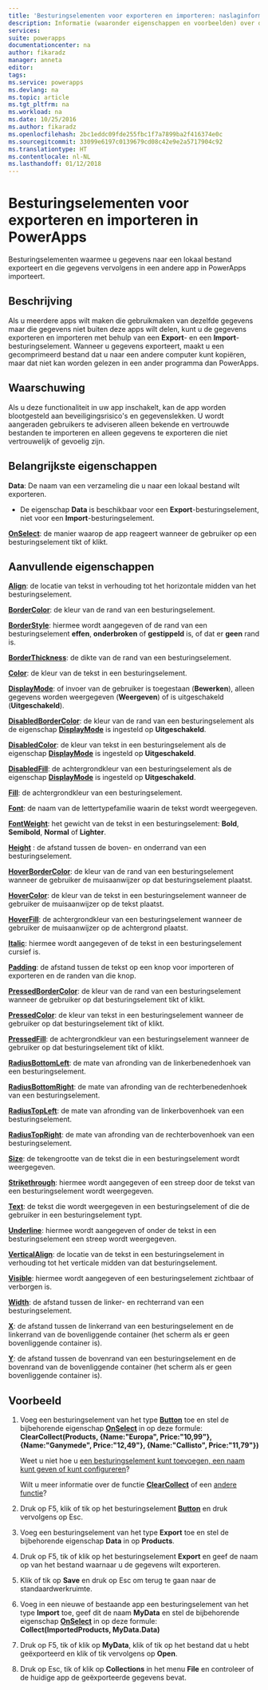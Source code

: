 ```yaml
---
title: 'Besturingselementen voor exporteren en importeren: naslaginformatie | Microsoft Docs'
description: Informatie (waaronder eigenschappen en voorbeelden) over de besturingselementen voor exporteren en importeren
services: 
suite: powerapps
documentationcenter: na
author: fikaradz
manager: anneta
editor: 
tags: 
ms.service: powerapps
ms.devlang: na
ms.topic: article
ms.tgt_pltfrm: na
ms.workload: na
ms.date: 10/25/2016
ms.author: fikaradz
ms.openlocfilehash: 2bc1eddc09fde255fbc1f7a7899ba2f416374e0c
ms.sourcegitcommit: 33099e6197c0139679cd08c42e9e2a5717904c92
ms.translationtype: HT
ms.contentlocale: nl-NL
ms.lasthandoff: 01/12/2018
---
```

# <a name="export-control-and-import-control-in-powerapps"></a>Besturingselementen voor exporteren en importeren in PowerApps
Besturingselementen waarmee u gegevens naar een lokaal bestand exporteert en die gegevens vervolgens in een andere app in PowerApps importeert.

## <a name="description"></a>Beschrijving
Als u meerdere apps wilt maken die gebruikmaken van dezelfde gegevens maar die gegevens niet buiten deze apps wilt delen, kunt u de gegevens exporteren en importeren met behulp van een **Export**- en een **Import**-besturingselement. Wanneer u gegevens exporteert, maakt u een gecomprimeerd bestand dat u naar een andere computer kunt kopiëren, maar dat niet kan worden gelezen in een ander programma dan PowerApps.

## <a name="warning"></a>Waarschuwing
Als u deze functionaliteit in uw app inschakelt, kan de app worden blootgesteld aan beveiligingsrisico's en gegevenslekken.  U wordt aangeraden gebruikers te adviseren alleen bekende en vertrouwde bestanden te importeren en alleen gegevens te exporteren die niet vertrouwelijk of gevoelig zijn.

## <a name="key-properties"></a>Belangrijkste eigenschappen
**Data**: De naam van een verzameling die u naar een lokaal bestand wilt exporteren.

* De eigenschap **Data** is beschikbaar voor een **Export**-besturingselement, niet voor een **Import**-besturingselement.

**[OnSelect](properties-core.md)**: de manier waarop de app reageert wanneer de gebruiker op een besturingselement tikt of klikt.

## <a name="additional-properties"></a>Aanvullende eigenschappen
**[Align](properties-text.md)**: de locatie van tekst in verhouding tot het horizontale midden van het besturingselement.

**[BorderColor](properties-color-border.md)**: de kleur van de rand van een besturingselement.

**[BorderStyle](properties-color-border.md)**: hiermee wordt aangegeven of de rand van een besturingselement **effen**, **onderbroken** of **gestippeld** is, of dat er **geen** rand is.

**[BorderThickness](properties-color-border.md)**: de dikte van de rand van een besturingselement.

**[Color](properties-color-border.md)**: de kleur van de tekst in een besturingselement.

**[DisplayMode](properties-core.md)**: of invoer van de gebruiker is toegestaan (**Bewerken**), alleen gegevens worden weergegeven (**Weergeven**) of is uitgeschakeld (**Uitgeschakeld**).

**[DisabledBorderColor](properties-color-border.md)**: de kleur van de rand van een besturingselement als de eigenschap **[DisplayMode](properties-core.md)** is ingesteld op **Uitgeschakeld**.

**[DisabledColor](properties-color-border.md)**: de kleur van tekst in een besturingselement als de eigenschap **[DisplayMode](properties-core.md)** is ingesteld op **Uitgeschakeld**.

**[DisabledFill](properties-color-border.md)**: de achtergrondkleur van een besturingselement als de eigenschap **[DisplayMode](properties-core.md)** is ingesteld op **Uitgeschakeld**.

**[Fill](properties-color-border.md)**: de achtergrondkleur van een besturingselement.

**[Font](properties-text.md)**: de naam van de lettertypefamilie waarin de tekst wordt weergegeven.

**[FontWeight](properties-text.md)**: het gewicht van de tekst in een besturingselement: **Bold**, **Semibold**, **Normal** of **Lighter**.

**[Height](properties-size-location.md)** : de afstand tussen de boven- en onderrand van een besturingselement.

**[HoverBorderColor](properties-color-border.md)**: de kleur van de rand van een besturingselement wanneer de gebruiker de muisaanwijzer op dat besturingselement plaatst.

**[HoverColor](properties-color-border.md)**: de kleur van de tekst in een besturingselement wanneer de gebruiker de muisaanwijzer op de tekst plaatst.

**[HoverFill](properties-color-border.md)**: de achtergrondkleur van een besturingselement wanneer de gebruiker de muisaanwijzer op de achtergrond plaatst.

**[Italic](properties-text.md)**: hiermee wordt aangegeven of de tekst in een besturingselement cursief is.

**[Padding](properties-size-location.md)**: de afstand tussen de tekst op een knop voor importeren of exporteren en de randen van die knop.

**[PressedBorderColor](properties-color-border.md)**: de kleur van de rand van een besturingselement wanneer de gebruiker op dat besturingselement tikt of klikt.

**[PressedColor](properties-color-border.md)**: de kleur van tekst in een besturingselement wanneer de gebruiker op dat besturingselement tikt of klikt.

**[PressedFill](properties-color-border.md)**: de achtergrondkleur van een besturingselement wanneer de gebruiker op dat besturingselement tikt of klikt.

**[RadiusBottomLeft](properties-size-location.md)**: de mate van afronding van de linkerbenedenhoek van een besturingselement.

**[RadiusBottomRight](properties-size-location.md)**: de mate van afronding van de rechterbenedenhoek van een besturingselement.

**[RadiusTopLeft](properties-size-location.md)**: de mate van afronding van de linkerbovenhoek van een besturingselement.

**[RadiusTopRight](properties-size-location.md)**: de mate van afronding van de rechterbovenhoek van een besturingselement.

**[Size](properties-text.md)**: de tekengrootte van de tekst die in een besturingselement wordt weergegeven.

**[Strikethrough](properties-text.md)**: hiermee wordt aangegeven of een streep door de tekst van een besturingselement wordt weergegeven.

**[Text](properties-core.md)**: de tekst die wordt weergegeven in een besturingselement of die de gebruiker in een besturingselement typt.

**[Underline](properties-text.md)**: hiermee wordt aangegeven of onder de tekst in een besturingselement een streep wordt weergegeven.

**[VerticalAlign](properties-text.md)**: de locatie van de tekst in een besturingselement in verhouding tot het verticale midden van dat besturingselement.

**[Visible](properties-core.md)**: hiermee wordt aangegeven of een besturingselement zichtbaar of verborgen is.

**[Width](properties-size-location.md)**: de afstand tussen de linker- en rechterrand van een besturingselement.

**[X](properties-size-location.md)**: de afstand tussen de linkerrand van een besturingselement en de linkerrand van de bovenliggende container (het scherm als er geen bovenliggende container is).

**[Y](properties-size-location.md)**: de afstand tussen de bovenrand van een besturingselement en de bovenrand van de bovenliggende container (het scherm als er geen bovenliggende container is).

## <a name="example"></a>Voorbeeld
1. Voeg een besturingselement van het type **[Button](control-button.md)** toe en stel de bijbehorende eigenschap **[OnSelect](properties-core.md)** in op deze formule:
   <br>**ClearCollect(Products, {Name:"Europa", Price:"10,99"}, {Name:"Ganymede", Price:"12,49"}, {Name:"Callisto", Price:"11,79"})**
   
    Weet u niet hoe u [een besturingselement kunt toevoegen, een naam kunt geven of kunt configureren](../add-configure-controls.md)?
   
    Wilt u meer informatie over de functie **[ClearCollect](../functions/function-clear-collect-clearcollect.md)** of een [andere functie](../formula-reference.md)?
2. Druk op F5, klik of tik op het besturingselement **[Button](control-button.md)** en druk vervolgens op Esc.
3. Voeg een besturingselement van het type **Export** toe en stel de bijbehorende eigenschap **Data** in op **Products**.
4. Druk op F5, tik of klik op het besturingselement **Export** en geef de naam op van het bestand waarnaar u de gegevens wilt exporteren.
5. Klik of tik op **Save** en druk op Esc om terug te gaan naar de standaardwerkruimte.
6. Voeg in een nieuwe of bestaande app een besturingselement van het type **Import** toe, geef dit de naam **MyData** en stel de bijbehorende eigenschap **[OnSelect](properties-core.md)** in op deze formule:<br>
   **Collect(ImportedProducts, MyData.Data)**
7. Druk op F5, tik of klik op **MyData**, klik of tik op het bestand dat u hebt geëxporteerd en klik of tik vervolgens op **Open**.
8. Druk op Esc, tik of klik op **Collections** in het menu **File** en controleer of de huidige app de geëxporteerde gegevens bevat.

